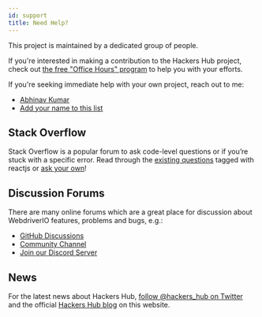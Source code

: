 ```yaml
---
id: support
title: Need Help?
---
```


This project is maintained by a dedicated group of people.

If you're interested in making a contribution to the Hackers Hub project, check out [the free "Office Hours" program](/blog/2020/07/01/office-hours) to help you with your efforts. 

If you're seeking immediate help with your own project, reach out to me:

- [Abhinav Kumar](https://abhi6722.in)
- [Add your name to this list](https://github.com/Abhi6722/hackers-hub/edit/master/website/docs/Support.md)

## Stack Overflow

Stack Overflow is a popular forum to ask code-level questions or if you’re stuck with a specific error. Read through the [existing questions](https://stackoverflow.com/questions/tagged/hackers-hub) tagged with reactjs or [ask your own](https://stackoverflow.com/c/hackers-hub/questions)!

## Discussion Forums

There are many online forums which are a great place for discussion about WebdriverIO features, problems and bugs, e.g.:

- [GitHub Discussions](https://github.com/Abhi6722/hackers-hub/discussions)
- [Community Channel](https://gitter.im/official-hackers-hub/community)
- [Join our Discord Server](https://discord.gg/DXUFvjCR)

## News

For the latest news about Hackers Hub, [follow @hackers_hub on Twitter](https://twitter.com/hackers_hub) and the official [Hackers Hub blog](/blog) on this website.
